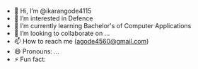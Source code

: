 - 👋 Hi, I’m @ikarangode4115
- 👀 I’m interested in Defence
- 🌱 I’m currently learning Bachelor's of Computer Applications
- 💞️ I’m looking to collaborate on ...
- 📫 How to reach me (agode4560@gmail.com)
- 😄 Pronouns: ...
- ⚡ Fun fact: 

<!---
ikarangode4115/ikarangode4115 is a ✨ special ✨ repository because its `README.md` (this file) appears on your GitHub profile.
You can click the Preview link to take a look at your changes.
--->

